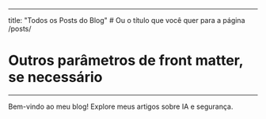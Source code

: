 
---
title: "Todos os Posts do Blog" # Ou o título que você quer para a página /posts/
# Outros parâmetros de front matter, se necessário
---

Bem-vindo ao meu blog! Explore meus artigos sobre IA e segurança.